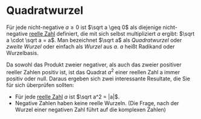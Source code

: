 # Quadratwurzel
Für jede nicht-negative $a \geq 0$ ist $\sqrt a \geq 0$ als diejenige nicht-negative [reelle Zahl](Reelle%20Zahlen.md) definiert, die mit sich selbst multipliziert $a$ ergibt: $\sqrt a \cdot \sqrt a = a$. Man bezeichnet $\sqrt a$ als _Quadratwurzel_ oder _zweite Wurzel_ oder einfach als _Wurzel_ aus $a$. $a$ heißt Radikand oder Wurzelbasis.

Da sowohl das Produkt zweier negativer, als auch das zweier positiver reeller Zahlen positiv ist, ist das Quadrat $a^2$ einer reellen Zahl a immer positiv oder null. Daraus ergeben sich zwei interessante Resultate, die Sie für sich überprüfen sollten:
- Für jede [reelle Zahl](Reelle%20Zahlen.md) $a$ ist $\sqrt a^2 = |a|$.
- Negative Zahlen haben keine reelle Wurzeln. (Die Frage, nach der Wurzel einer negativen Zahl führt auf die komplexen Zahlen)